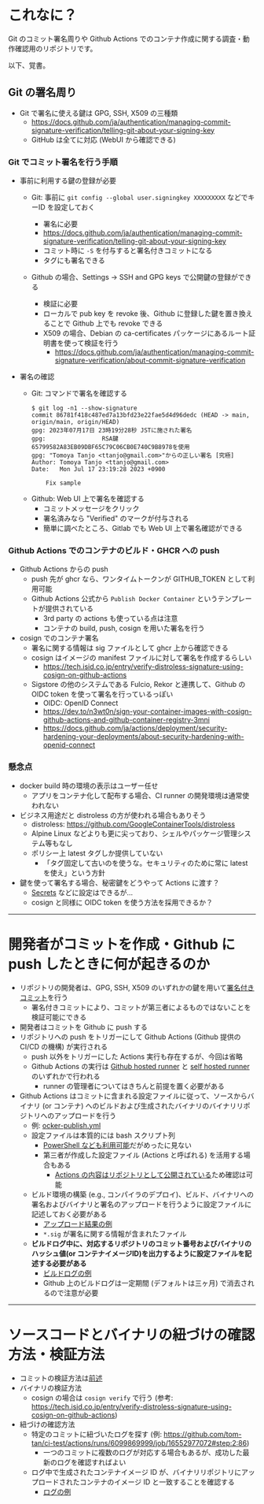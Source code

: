 # これなに？

Git のコミット署名周りや Github Actions でのコンテナ作成に関する調査・動作確認用のリポジトリです。

以下、覚書。

## Git の署名周り

- Git で署名に使える鍵は GPG, SSH, X509 の三種類
    - https://docs.github.com/ja/authentication/managing-commit-signature-verification/telling-git-about-your-signing-key
    - GitHub は全てに対応 (WebUI から確認できる)

### Git でコミット署名を行う手順

- 事前に利用する鍵の登録が必要
  - Git: 事前に `git config --global user.signingkey XXXXXXXXX` などでキーID を設定しておく
    - 署名に必要
    - https://docs.github.com/ja/authentication/managing-commit-signature-verification/telling-git-about-your-signing-key
    - コミット時に `-S` を付与すると署名付きコミットになる
    - タグにも署名できる

  - Github の場合、Settings -> SSH and GPG keys で公開鍵の登録ができる
    - 検証に必要
    - ローカルで pub key を revoke 後、Github に登録した鍵を置き換えることで Github 上でも revoke できる
    - X509 の場合、Debian の ca-certificates パッケージにあるルート証明書を使って検証を行う
      - https://docs.github.com/ja/authentication/managing-commit-signature-verification/about-commit-signature-verification

- 署名の確認
  - Git: コマンドで署名を確認する
    ```console
    $ git log -n1 --show-signature
    commit 86781f418c487ed7a13bfd23e22fae5d4d96dedc (HEAD -> main, origin/main, origin/HEAD)
    gpg: 2023年07月17日 23時19分28秒 JSTに施された署名
    gpg:                RSA鍵65799582A83EB09DBF65C79C06CB0E740C9B8978を使用
    gpg: "Tomoya Tanjo <ttanjo@gmail.com>"からの正しい署名 [究極]
    Author: Tomoya Tanjo <ttanjo@gmail.com>
    Date:   Mon Jul 17 23:19:28 2023 +0900

        Fix sample
    ```
  - Github: Web UI 上で署名を確認する
    - コミットメッセージをクリック
    - 署名済みなら "Verified" のマークが付与される
    - 簡単に調べたところ、Gitlab でも Web UI 上で署名確認ができる

### Github Actions でのコンテナのビルド・GHCR への push
- Github Actions からの push
  - push 先が ghcr なら、ワンタイムトークンが GITHUB_TOKEN として利用可能
  - Github Actions 公式から `Publish Docker Container` というテンプレートが提供されている
    - 3rd party の actions も使っている点は注意
    - コンテナの build, push, cosign を用いた署名を行う
- cosign でのコンテナ署名
  - 署名に関する情報は sig ファイルとして ghcr 上から確認できる
  - cosign はイメージの manifest ファイルに対して署名を作成するらしい
    - https://tech.isid.co.jp/entry/verify-distroless-signature-using-cosign-on-github-actions
  - Sigstore の他のシステムである Fulcio, Rekor と連携して、Github の OIDC token を使って署名を行っているっぽい
    - OIDC: OpenID Connect
    - https://dev.to/n3wt0n/sign-your-container-images-with-cosign-github-actions-and-github-container-registry-3mni
    - https://docs.github.com/ja/actions/deployment/security-hardening-your-deployments/about-security-hardening-with-openid-connect

### 懸念点
- docker build 時の環境の表示はユーザー任せ
  - アプリをコンテナ化して配布する場合、CI runner の開発環境は通常使われない
- ビジネス用途だと distroless の方が使われる場合もありそう
  - distroless: https://github.com/GoogleContainerTools/distroless
  - Alpine Linux などよりも更に尖っており、シェルやパッケージ管理システム等もなし
  - ポリシー上 latest タグしか提供していない
    - 「タグ固定して古いのを使うな。セキュリティのために常に latest を使え」という方針
- 鍵を使って署名する場合、秘密鍵をどうやって Actions に渡す？
  - [Secrets](https://docs.github.com/ja/actions/security-guides/using-secrets-in-github-actions) などに設定はできるが…
  - cosign と同様に OIDC token を使う方法を採用できるか？

---
# 開発者がコミットを作成・Github に push したときに何が起きるのか
- リポジトリの開発者は、GPG, SSH, X509 のいずれかの鍵を用いて[署名付きコミット](https://docs.github.com/ja/authentication/managing-commit-signature-verification/signing-commits)を行う
  - 署名付きコミットにより、コミットが第三者によるものではないことを検証可能にできる
- 開発者はコミットを Github に push する
- リポジトリへの push をトリガーにして Github Actions (Github 提供の CI/CD の機構) が実行される
  - push 以外をトリガーにした Actions 実行も存在するが、今回は省略
  - Github Actions の実行は [Github hosted runner](https://docs.github.com/ja/actions/using-github-hosted-runners/about-github-hosted-runners) と [self hosted runner](https://docs.github.com/ja/actions/hosting-your-own-runners/managing-self-hosted-runners/about-self-hosted-runners) のいずれかで行われる
    - runner の管理者についてはきちんと前提を置く必要がある
- Github Actions はコミットに含まれる設定ファイルに従って、ソースからバイナリ (or コンテナ) へのビルドおよび生成されたバイナリのバイナリリポジトリへのアップロードを行う
  - 例: [ocker-publish.yml](https://github.com/tom-tan/ci-test/blob/main/.github/workflows/docker-publish.yml)
  - 設定ファイルは本質的には bash スクリプト列
    - [PowerShell なども利用可能](https://docs.github.com/ja/actions/using-workflows/workflow-syntax-for-github-actions#jobsjob_idstepsshell)だがめったに見ない
    - 第三者が作成した設定ファイル (Actions と呼ばれる) を活用する場合もある
      - [Actions の内容はリポジトリとして公開されている](https://docs.github.com/ja/actions/creating-actions/publishing-actions-in-github-marketplace#about-publishing-actions)ため確認は可能
  - ビルド環境の構築 (e.g., コンパイラのデプロイ)、ビルド、バイナリへの署名およびバイナリと署名のアップロードを行うように設定ファイルに記述しておく必要がある
    - [アップロード結果の例](https://github.com/tom-tan/ci-test/pkgs/container/ci-test)
    - `*.sig` が署名に関する情報が含まれたファイル
  - **ビルドログ中に、対応するリポジトリのコミット番号およびバイナリのハッシュ値(or コンテナイメージID)を出力するように設定ファイルを記述する必要がある**
    - [ビルドログの例](https://github.com/tom-tan/ci-test/actions/runs/6099869999)
    - Github 上のビルドログは一定期間 (デフォルトは三ヶ月) で消去されるので注意が必要

---
# ソースコードとバイナリの紐づけの確認方法・検証方法
- コミットの検証方法は[前述](#署名の確認)
- バイナリの検証方法
  - cosign の場合は `cosign verify` で行う (参考: https://tech.isid.co.jp/entry/verify-distroless-signature-using-cosign-on-github-actions)
- 紐づけの確認方法
  - 特定のコミットに紐づいたログを探す (例: https://github.com/tom-tan/ci-test/actions/runs/6099869999/job/16552977072#step:2:86)
    - 一つのコミットに複数のログが対応する場合もあるが、成功した最新のログを確認すればよい
  - ログ中で生成されたコンテナイメージ ID が、バイナリリポジトリにアップロードされたコンテナのイメージ ID と一致することを確認する
    - [ログの例](https://github.com/tom-tan/ci-test/actions/runs/6099869999/job/16552977072#step:7:178)
